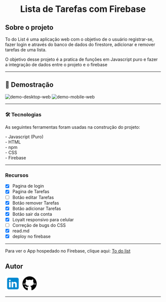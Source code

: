 <h1 align="center">Lista de Tarefas com Firebase</h1>

<h2 >Sobre o projeto</h2>
<p>To do List é uma aplicação web com o objetivo de o usuário registrar-se, fazer login e através do banco de dados do firestore, adicionar e remover tarefas de uma lista.</p>
<p>O objetivo desse projeto é a pratica de funções em Javascript puro e fazer a integração de dados entre o projeto e o firebase</p>
<hr>

<h2 >📸 Demostração</h2>
<img src="./readme/desktopDemo.gif" alt="demo-desktop-web" height="425">
<img src="./readme/mobileDemo.gif" alt="demo-mobile-web" height="425">
<hr>

### 🛠 Tecnologias
<p>As seguintes ferramentas foram usadas na construção do projeto:</p>
- Javascript (Puro)<br>
- HTML<br>
- npm<br>
- CSS<br>
- Firebase
<hr>

### Recursos
- [x] Pagina de login
- [x] Pagina de Tarefas
- [ ] Botão editar Tarefas
- [X] Botão remover Tarefas
- [X] Botão adicionar Tarefas
- [X] Botão sair da conta
- [X] Loyalt responsivo para celular
- [ ] Correção de bugs do CSS
- [X] read.md
- [X] deploy no firebase
<hr>

Para ver o App hospedado no Firebase, clique aqui: <a href="https://to-do-list-gabriel.firebaseapp.com">To do list</a>

<h2>Autor</h2>
<a href="https://www.linkedin.com/in/gabrielwaltmann/">
<img src="./readme/linkedin.png" alt="linkedin" height="50"></a>
<a href="https://github.com/gabrielwaltmann">
<img src="./readme/github.png" alt="github" height="50"></a>
<hr><br>


